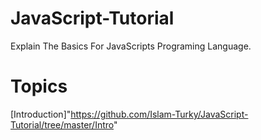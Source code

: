 # JavaScript-Tutorial
Explain The Basics For JavaScripts Programing Language.
# Topics
[Introduction]"https://github.com/Islam-Turky/JavaScript-Tutorial/tree/master/Intro"

